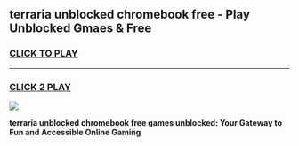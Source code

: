
## terraria unblocked chromebook free - Play Unblocked Gmaes & Free
<h3>
<a href="https://news.freeplayer.one?title=terraria_unblocked_chromebook_free&ref=16F">CLICK TO PLAY</a></h3>
<hr>

<h3>
<a href="https://news.freeplayer.one?title=terraria_unblocked_chromebook_free&ref=16F">CLICK 2 PLAY</a>
  
</h3>

<a href="https://news.freeplayer.one?title=terraria_unblocked_chromebook_free&ref=16F/"><img src="https://clearcache.store/games.png"></a>


**terraria unblocked chromebook free games unblocked: Your Gateway to Fun and Accessible Online Gaming**
